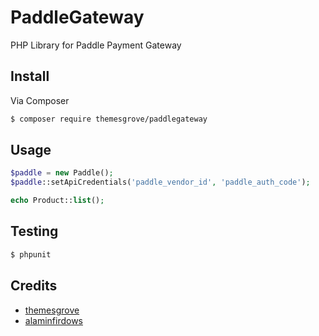 # PaddleGateway

PHP Library for Paddle Payment Gateway

## Install

Via Composer

``` bash
$ composer require themesgrove/paddlegateway
```

## Usage

``` php
$paddle = new Paddle();
$paddle::setApiCredentials('paddle_vendor_id', 'paddle_auth_code');

echo Product::list();
```

## Testing

``` bash
$ phpunit
```

## Credits

- [themesgrove](https://gitlab.com/themesgrove)
- [alaminfirdows](https://github.com/alaminfiedows)

